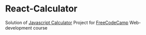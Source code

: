 # React-Calculator
Solution of [Javascript Calculator](https://www.freecodecamp.org/learn/front-end-libraries/front-end-libraries-projects/build-a-javascript-calculator) Project for [FreeCodeCamp](https://freecodecamp.org) Web-development course